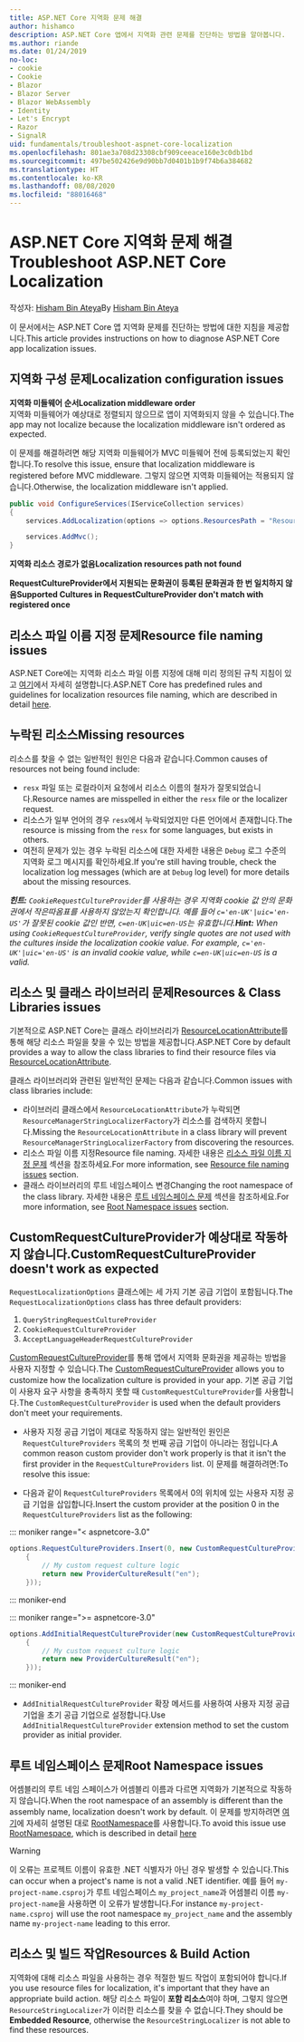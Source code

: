 ```yaml
---
title: ASP.NET Core 지역화 문제 해결
author: hishamco
description: ASP.NET Core 앱에서 지역화 관련 문제를 진단하는 방법을 알아봅니다.
ms.author: riande
ms.date: 01/24/2019
no-loc:
- cookie
- Cookie
- Blazor
- Blazor Server
- Blazor WebAssembly
- Identity
- Let's Encrypt
- Razor
- SignalR
uid: fundamentals/troubleshoot-aspnet-core-localization
ms.openlocfilehash: 801ae3a708d23308cbf909ceeace160e3c0db1bd
ms.sourcegitcommit: 497be502426e9d90bb7d0401b1b9f74b6a384682
ms.translationtype: HT
ms.contentlocale: ko-KR
ms.lasthandoff: 08/08/2020
ms.locfileid: "88016468"
---
```

# <a name="troubleshoot-aspnet-core-localization"></a><span data-ttu-id="6d555-103">ASP.NET Core 지역화 문제 해결</span><span class="sxs-lookup"><span data-stu-id="6d555-103">Troubleshoot ASP.NET Core Localization</span></span>

<span data-ttu-id="6d555-104">작성자: [Hisham Bin Ateya](https://github.com/hishamco)</span><span class="sxs-lookup"><span data-stu-id="6d555-104">By [Hisham Bin Ateya](https://github.com/hishamco)</span></span>

<span data-ttu-id="6d555-105">이 문서에서는 ASP.NET Core 앱 지역화 문제를 진단하는 방법에 대한 지침을 제공합니다.</span><span class="sxs-lookup"><span data-stu-id="6d555-105">This article provides instructions on how to diagnose ASP.NET Core app localization issues.</span></span>

## <a name="localization-configuration-issues"></a><span data-ttu-id="6d555-106">지역화 구성 문제</span><span class="sxs-lookup"><span data-stu-id="6d555-106">Localization configuration issues</span></span>

<span data-ttu-id="6d555-107">**지역화 미들웨어 순서**</span><span class="sxs-lookup"><span data-stu-id="6d555-107">**Localization middleware order**</span></span>  
<span data-ttu-id="6d555-108">지역화 미들웨어가 예상대로 정렬되지 않으므로 앱이 지역화되지 않을 수 있습니다.</span><span class="sxs-lookup"><span data-stu-id="6d555-108">The app may not localize because the localization middleware isn't ordered as expected.</span></span>

<span data-ttu-id="6d555-109">이 문제를 해결하려면 해당 지역화 미들웨어가 MVC 미들웨어 전에 등록되었는지 확인합니다.</span><span class="sxs-lookup"><span data-stu-id="6d555-109">To resolve this issue, ensure that localization middleware is registered before MVC middleware.</span></span> <span data-ttu-id="6d555-110">그렇지 않으면 지역화 미들웨어는 적용되지 않습니다.</span><span class="sxs-lookup"><span data-stu-id="6d555-110">Otherwise, the localization middleware isn't applied.</span></span>

```csharp
public void ConfigureServices(IServiceCollection services)
{
    services.AddLocalization(options => options.ResourcesPath = "Resources");

    services.AddMvc();
}
```

<span data-ttu-id="6d555-111">**지역화 리소스 경로가 없음**</span><span class="sxs-lookup"><span data-stu-id="6d555-111">**Localization resources path not found**</span></span>

<span data-ttu-id="6d555-112">**RequestCultureProvider에서 지원되는 문화권이 등록된 문화권과 한 번 일치하지 않음**</span><span class="sxs-lookup"><span data-stu-id="6d555-112">**Supported Cultures in RequestCultureProvider don't match with registered once**</span></span>  

## <a name="resource-file-naming-issues"></a><span data-ttu-id="6d555-113">리소스 파일 이름 지정 문제</span><span class="sxs-lookup"><span data-stu-id="6d555-113">Resource file naming issues</span></span>

<span data-ttu-id="6d555-114">ASP.NET Core에는 지역화 리소스 파일 이름 지정에 대해 미리 정의된 규칙 지침이 있고 [여기](xref:fundamentals/localization?view=aspnetcore-2.2#resource-file-naming)에서 자세히 설명합니다.</span><span class="sxs-lookup"><span data-stu-id="6d555-114">ASP.NET Core has predefined rules and guidelines for localization resources file naming, which are described in detail [here](xref:fundamentals/localization?view=aspnetcore-2.2#resource-file-naming).</span></span>

## <a name="missing-resources"></a><span data-ttu-id="6d555-115">누락된 리소스</span><span class="sxs-lookup"><span data-stu-id="6d555-115">Missing resources</span></span>

<span data-ttu-id="6d555-116">리소스를 찾을 수 없는 일반적인 원인은 다음과 같습니다.</span><span class="sxs-lookup"><span data-stu-id="6d555-116">Common causes of resources not being found include:</span></span>

- <span data-ttu-id="6d555-117">`resx` 파일 또는 로컬라이저 요청에서 리소스 이름의 철자가 잘못되었습니다.</span><span class="sxs-lookup"><span data-stu-id="6d555-117">Resource names are misspelled in either the `resx` file or the localizer request.</span></span>
- <span data-ttu-id="6d555-118">리소스가 일부 언어의 경우 `resx`에서 누락되었지만 다른 언어에서 존재합니다.</span><span class="sxs-lookup"><span data-stu-id="6d555-118">The resource is missing from the `resx` for some languages, but exists in others.</span></span>
- <span data-ttu-id="6d555-119">여전히 문제가 있는 경우 누락된 리소스에 대한 자세한 내용은 `Debug` 로그 수준의 지역화 로그 메시지를 확인하세요.</span><span class="sxs-lookup"><span data-stu-id="6d555-119">If you're still having trouble, check the localization log messages (which are at `Debug` log level) for more details about the missing resources.</span></span>

<span data-ttu-id="6d555-120">_**힌트:** `CookieRequestCultureProvider`를 사용하는 경우 지역화 cookie 값 안의 문화권에서 작은따옴표를 사용하지 않았는지 확인합니다. 예를 들어 `c='en-UK'|uic='en-US'`가 잘못된 cookie 값인 반면, `c=en-UK|uic=en-US`는 유효합니다._</span><span class="sxs-lookup"><span data-stu-id="6d555-120">_**Hint:** When using `CookieRequestCultureProvider`, verify single quotes are not used with the cultures inside the localization cookie value. For example, `c='en-UK'|uic='en-US'` is an invalid cookie value, while `c=en-UK|uic=en-US` is a valid._</span></span>

## <a name="resources--class-libraries-issues"></a><span data-ttu-id="6d555-121">리소스 및 클래스 라이브러리 문제</span><span class="sxs-lookup"><span data-stu-id="6d555-121">Resources & Class Libraries issues</span></span>

<span data-ttu-id="6d555-122">기본적으로 ASP.NET Core는 클래스 라이브러리가 [ResourceLocationAttribute](/dotnet/api/microsoft.extensions.localization.resourcelocationattribute?view=aspnetcore-2.1)를 통해 해당 리소스 파일을 찾을 수 있는 방법을 제공합니다.</span><span class="sxs-lookup"><span data-stu-id="6d555-122">ASP.NET Core by default provides a way to allow the class libraries to find their resource files via [ResourceLocationAttribute](/dotnet/api/microsoft.extensions.localization.resourcelocationattribute?view=aspnetcore-2.1).</span></span>

<span data-ttu-id="6d555-123">클래스 라이브러리와 관련된 일반적인 문제는 다음과 같습니다.</span><span class="sxs-lookup"><span data-stu-id="6d555-123">Common issues with class libraries include:</span></span>
- <span data-ttu-id="6d555-124">라이브러리 클래스에서 `ResourceLocationAttribute`가 누락되면 `ResourceManagerStringLocalizerFactory`가 리소스를 검색하지 못합니다.</span><span class="sxs-lookup"><span data-stu-id="6d555-124">Missing the `ResourceLocationAttribute` in a class library will prevent `ResourceManagerStringLocalizerFactory` from discovering the resources.</span></span>
- <span data-ttu-id="6d555-125">리소스 파일 이름 지정</span><span class="sxs-lookup"><span data-stu-id="6d555-125">Resource file naming.</span></span> <span data-ttu-id="6d555-126">자세한 내용은 [리소스 파일 이름 지정 문제](#resource-file-naming-issues) 섹션을 참조하세요.</span><span class="sxs-lookup"><span data-stu-id="6d555-126">For more information, see [Resource file naming issues](#resource-file-naming-issues) section.</span></span>
- <span data-ttu-id="6d555-127">클래스 라이브러리의 루트 네임스페이스 변경</span><span class="sxs-lookup"><span data-stu-id="6d555-127">Changing the root namespace of the class library.</span></span> <span data-ttu-id="6d555-128">자세한 내용은 [루트 네임스페이스 문제](#root-namespace-issues) 섹션을 참조하세요.</span><span class="sxs-lookup"><span data-stu-id="6d555-128">For more information, see [Root Namespace issues](#root-namespace-issues) section.</span></span>

## <a name="customrequestcultureprovider-doesnt-work-as-expected"></a><span data-ttu-id="6d555-129">CustomRequestCultureProvider가 예상대로 작동하지 않습니다.</span><span class="sxs-lookup"><span data-stu-id="6d555-129">CustomRequestCultureProvider doesn't work as expected</span></span>

<span data-ttu-id="6d555-130">`RequestLocalizationOptions` 클래스에는 세 가지 기본 공급 기업이 포함됩니다.</span><span class="sxs-lookup"><span data-stu-id="6d555-130">The `RequestLocalizationOptions` class has three default providers:</span></span>

1. `QueryStringRequestCultureProvider`
2. `CookieRequestCultureProvider`
3. `AcceptLanguageHeaderRequestCultureProvider`

<span data-ttu-id="6d555-131">[CustomRequestCultureProvider](/dotnet/api/microsoft.aspnetcore.localization.customrequestcultureprovider?view=aspnetcore-2.1)를 통해 앱에서 지역화 문화권을 제공하는 방법을 사용자 지정할 수 있습니다.</span><span class="sxs-lookup"><span data-stu-id="6d555-131">The [CustomRequestCultureProvider](/dotnet/api/microsoft.aspnetcore.localization.customrequestcultureprovider?view=aspnetcore-2.1) allows you to customize how the localization culture is provided in your app.</span></span> <span data-ttu-id="6d555-132">기본 공급 기업이 사용자 요구 사항을 충족하지 못할 때 `CustomRequestCultureProvider`를 사용합니다.</span><span class="sxs-lookup"><span data-stu-id="6d555-132">The `CustomRequestCultureProvider` is used when the default providers don't meet your requirements.</span></span>

- <span data-ttu-id="6d555-133">사용자 지정 공급 기업이 제대로 작동하지 않는 일반적인 원인은 `RequestCultureProviders` 목록의 첫 번째 공급 기업이 아니라는 점입니다.</span><span class="sxs-lookup"><span data-stu-id="6d555-133">A common reason custom provider don't work properly is that it isn't the first provider in the `RequestCultureProviders` list.</span></span> <span data-ttu-id="6d555-134">이 문제를 해결하려면:</span><span class="sxs-lookup"><span data-stu-id="6d555-134">To resolve this issue:</span></span>

- <span data-ttu-id="6d555-135">다음과 같이 `RequestCultureProviders` 목록에서 0의 위치에 있는 사용자 지정 공급 기업을 삽입합니다.</span><span class="sxs-lookup"><span data-stu-id="6d555-135">Insert the custom provider at the position 0 in the `RequestCultureProviders` list as the following:</span></span>

::: moniker range="< aspnetcore-3.0"
```csharp
options.RequestCultureProviders.Insert(0, new CustomRequestCultureProvider(async context =>
    {
        // My custom request culture logic
        return new ProviderCultureResult("en");
    }));
```
::: moniker-end

::: moniker range=">= aspnetcore-3.0"
```csharp
options.AddInitialRequestCultureProvider(new CustomRequestCultureProvider(async context =>
    {
        // My custom request culture logic
        return new ProviderCultureResult("en");
    }));
```
::: moniker-end

- <span data-ttu-id="6d555-136">`AddInitialRequestCultureProvider` 확장 메서드를 사용하여 사용자 지정 공급 기업을 초기 공급 기업으로 설정합니다.</span><span class="sxs-lookup"><span data-stu-id="6d555-136">Use `AddInitialRequestCultureProvider` extension method to set the custom provider as initial provider.</span></span>

## <a name="root-namespace-issues"></a><span data-ttu-id="6d555-137">루트 네임스페이스 문제</span><span class="sxs-lookup"><span data-stu-id="6d555-137">Root Namespace issues</span></span>

<span data-ttu-id="6d555-138">어셈블리의 루트 네임 스페이스가 어셈블리 이름과 다르면 지역화가 기본적으로 작동하지 않습니다.</span><span class="sxs-lookup"><span data-stu-id="6d555-138">When the root namespace of an assembly is different than the assembly name, localization doesn't work by default.</span></span> <span data-ttu-id="6d555-139">이 문제를 방지하려면 [여기](xref:fundamentals/localization?view=aspnetcore-2.2#resource-file-naming)에 자세히 설명된 대로 [RootNamespace](/dotnet/api/microsoft.extensions.localization.rootnamespaceattribute?view=aspnetcore-2.1)를 사용합니다.</span><span class="sxs-lookup"><span data-stu-id="6d555-139">To avoid this issue use [RootNamespace](/dotnet/api/microsoft.extensions.localization.rootnamespaceattribute?view=aspnetcore-2.1), which is described in detail [here](xref:fundamentals/localization?view=aspnetcore-2.2#resource-file-naming)</span></span>

> [!WARNING]
> <span data-ttu-id="6d555-140">이 오류는 프로젝트 이름이 유효한 .NET 식별자가 아닌 경우 발생할 수 있습니다.</span><span class="sxs-lookup"><span data-stu-id="6d555-140">This can occur when a project's name is not a valid .NET identifier.</span></span> <span data-ttu-id="6d555-141">예를 들어 `my-project-name.csproj`가 루트 네임스페이스 `my_project_name`과 어셈블리 이름 `my-project-name`을 사용하면 이 오류가 발생합니다.</span><span class="sxs-lookup"><span data-stu-id="6d555-141">For instance `my-project-name.csproj` will use the root namespace `my_project_name` and the assembly name `my-project-name` leading to this error.</span></span> 

## <a name="resources--build-action"></a><span data-ttu-id="6d555-142">리소스 및 빌드 작업</span><span class="sxs-lookup"><span data-stu-id="6d555-142">Resources & Build Action</span></span>

<span data-ttu-id="6d555-143">지역화에 대해 리소스 파일을 사용하는 경우 적절한 빌드 작업이 포함되어야 합니다.</span><span class="sxs-lookup"><span data-stu-id="6d555-143">If you use resource files for localization, it's important that they have an appropriate build action.</span></span> <span data-ttu-id="6d555-144">해당 리소스 파일이 **포함 리소스**여야 하며, 그렇지 않으면 `ResourceStringLocalizer`가 이러한 리소스를 찾을 수 없습니다.</span><span class="sxs-lookup"><span data-stu-id="6d555-144">They should be **Embedded Resource**, otherwise the `ResourceStringLocalizer` is not able to find these resources.</span></span>
